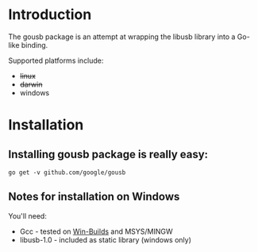 Introduction
============

The gousb package is an attempt at wrapping the libusb library into a Go-like binding.

Supported platforms include:

- ~~linux~~
- ~~darwin~~
- windows


Installation
============
Installing gousb package is really easy:
---------------------------------------------------

    go get -v github.com/google/gousb


Notes for installation on Windows
---------------------------------

You'll need:

- Gcc - tested on [Win-Builds](http://win-builds.org/) and MSYS/MINGW
- libusb-1.0 - included as static library (windows only)

